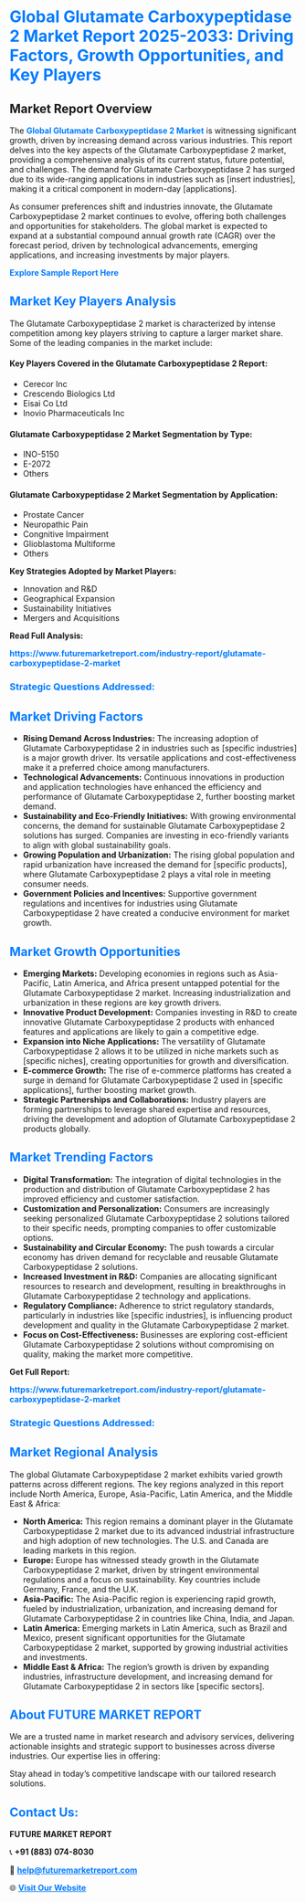 <h1 style="color: #007BFF;">Global Glutamate Carboxypeptidase 2 Market Report 2025-2033: Driving Factors, Growth Opportunities, and Key Players</h1>

<section id="overview">
<h2>Market Report Overview</h2>
<p>The <a href="https://www.futuremarketreport.com/industry-report/glutamate-carboxypeptidase-2-market" style="color: #007BFF; text-decoration: none;"><strong>Global Glutamate Carboxypeptidase 2 Market</strong></a> is witnessing significant growth, driven by increasing demand across various industries. This report delves into the key aspects of the Glutamate Carboxypeptidase 2 market, providing a comprehensive analysis of its current status, future potential, and challenges. The demand for Glutamate Carboxypeptidase 2 has surged due to its wide-ranging applications in industries such as [insert industries], making it a critical component in modern-day [applications].</p>
<p>As consumer preferences shift and industries innovate, the Glutamate Carboxypeptidase 2 market continues to evolve, offering both challenges and opportunities for stakeholders. The global market is expected to expand at a substantial compound annual growth rate (CAGR) over the forecast period, driven by technological advancements, emerging applications, and increasing investments by major players.</p>
</section>

<section id="overview">
<p><a href="https://www.futuremarketreport.com/request-sample/reportId=52673" style="color: #007BFF; text-decoration: none;"><strong>Explore Sample Report Here</strong></a></p>
</section>

<section id="key-players">
<h2 style="color: #007BFF;">Market Key Players Analysis</h2>
<p>The Glutamate Carboxypeptidase 2 market is characterized by intense competition among key players striving to capture a larger market share. Some of the leading companies in the market include:</p>
<h4>Key Players Covered in the Glutamate Carboxypeptidase 2 Report:</h4>
<ul><li>Cerecor Inc</li><li>Crescendo Biologics Ltd</li><li>Eisai Co Ltd</li><li>Inovio Pharmaceuticals Inc</li></ul>
<h4>Glutamate Carboxypeptidase 2 Market Segmentation by Type:</h4>
<ul><li>INO-5150</li><li>E-2072</li><li>Others</li></ul>

<h4>Glutamate Carboxypeptidase 2 Market Segmentation by Application:</h4>
<ul><li>Prostate Cancer</li><li>Neuropathic Pain</li><li>Congnitive Impairment</li><li>Glioblastoma Multiforme</li><li>Others</li></ul>
<p><strong>Key Strategies Adopted by Market Players:</strong></p>
<ul>
<li>Innovation and R&D</li>
<li>Geographical Expansion</li>
<li>Sustainability Initiatives</li>
<li>Mergers and Acquisitions</li>
</ul>
</section>

<section>
<p><strong>Read Full Analysis: </strong></p><a href="https://www.futuremarketreport.com/industry-report/glutamate-carboxypeptidase-2-market" style="color: #007BFF; text-decoration: none;"><strong>https://www.futuremarketreport.com/industry-report/glutamate-carboxypeptidase-2-market</strong></a>
<h3 style="color: #007BFF;">Strategic Questions Addressed:</h3>
</section>

<section id="driving-factors">
<h2 style="color: #007BFF;">Market Driving Factors</h2>
<ul>
<li><strong>Rising Demand Across Industries:</strong> The increasing adoption of Glutamate Carboxypeptidase 2 in industries such as [specific industries] is a major growth driver. Its versatile applications and cost-effectiveness make it a preferred choice among manufacturers.</li>
<li><strong>Technological Advancements:</strong> Continuous innovations in production and application technologies have enhanced the efficiency and performance of Glutamate Carboxypeptidase 2, further boosting market demand.</li>
<li><strong>Sustainability and Eco-Friendly Initiatives:</strong> With growing environmental concerns, the demand for sustainable Glutamate Carboxypeptidase 2 solutions has surged. Companies are investing in eco-friendly variants to align with global sustainability goals.</li>
<li><strong>Growing Population and Urbanization:</strong> The rising global population and rapid urbanization have increased the demand for [specific products], where Glutamate Carboxypeptidase 2 plays a vital role in meeting consumer needs.</li>
<li><strong>Government Policies and Incentives:</strong> Supportive government regulations and incentives for industries using Glutamate Carboxypeptidase 2 have created a conducive environment for market growth.</li>
</ul>
</section>

<section id="growth-opportunities">
<h2 style="color: #007BFF;">Market Growth Opportunities</h2>
<ul>
<li><strong>Emerging Markets:</strong> Developing economies in regions such as Asia-Pacific, Latin America, and Africa present untapped potential for the Glutamate Carboxypeptidase 2 market. Increasing industrialization and urbanization in these regions are key growth drivers.</li>
<li><strong>Innovative Product Development:</strong> Companies investing in R&D to create innovative Glutamate Carboxypeptidase 2 products with enhanced features and applications are likely to gain a competitive edge.</li>
<li><strong>Expansion into Niche Applications:</strong> The versatility of Glutamate Carboxypeptidase 2 allows it to be utilized in niche markets such as [specific niches], creating opportunities for growth and diversification.</li>
<li><strong>E-commerce Growth:</strong> The rise of e-commerce platforms has created a surge in demand for Glutamate Carboxypeptidase 2 used in [specific applications], further boosting market growth.</li>
<li><strong>Strategic Partnerships and Collaborations:</strong> Industry players are forming partnerships to leverage shared expertise and resources, driving the development and adoption of Glutamate Carboxypeptidase 2 products globally.</li>
</ul>
</section>

<section id="trending-factors">
<h2 style="color: #007BFF;">Market Trending Factors</h2>
<ul>
<li><strong>Digital Transformation:</strong> The integration of digital technologies in the production and distribution of Glutamate Carboxypeptidase 2 has improved efficiency and customer satisfaction.</li>
<li><strong>Customization and Personalization:</strong> Consumers are increasingly seeking personalized Glutamate Carboxypeptidase 2 solutions tailored to their specific needs, prompting companies to offer customizable options.</li>
<li><strong>Sustainability and Circular Economy:</strong> The push towards a circular economy has driven demand for recyclable and reusable Glutamate Carboxypeptidase 2 solutions.</li>
<li><strong>Increased Investment in R&D:</strong> Companies are allocating significant resources to research and development, resulting in breakthroughs in Glutamate Carboxypeptidase 2 technology and applications.</li>
<li><strong>Regulatory Compliance:</strong> Adherence to strict regulatory standards, particularly in industries like [specific industries], is influencing product development and quality in the Glutamate Carboxypeptidase 2 market.</li>
<li><strong>Focus on Cost-Effectiveness:</strong> Businesses are exploring cost-efficient Glutamate Carboxypeptidase 2 solutions without compromising on quality, making the market more competitive.</li>
</ul>
</section>

<section>
<p><strong>Get Full Report: </strong></p><a href="https://www.futuremarketreport.com/industry-report/glutamate-carboxypeptidase-2-market" style="color: #007BFF; text-decoration: none;"><strong>https://www.futuremarketreport.com/industry-report/glutamate-carboxypeptidase-2-market</strong></a>
<h3 style="color: #007BFF;">Strategic Questions Addressed:</h3>
</section>


<section id="regional-analysis">
<h2 style="color: #007BFF;">Market Regional Analysis</h2>
<p>The global Glutamate Carboxypeptidase 2 market exhibits varied growth patterns across different regions. The key regions analyzed in this report include North America, Europe, Asia-Pacific, Latin America, and the Middle East & Africa:</p>
<ul>
<li><strong>North America:</strong> This region remains a dominant player in the Glutamate Carboxypeptidase 2 market due to its advanced industrial infrastructure and high adoption of new technologies. The U.S. and Canada are leading markets in this region.</li>
<li><strong>Europe:</strong> Europe has witnessed steady growth in the Glutamate Carboxypeptidase 2 market, driven by stringent environmental regulations and a focus on sustainability. Key countries include Germany, France, and the U.K.</li>
<li><strong>Asia-Pacific:</strong> The Asia-Pacific region is experiencing rapid growth, fueled by industrialization, urbanization, and increasing demand for Glutamate Carboxypeptidase 2 in countries like China, India, and Japan.</li>
<li><strong>Latin America:</strong> Emerging markets in Latin America, such as Brazil and Mexico, present significant opportunities for the Glutamate Carboxypeptidase 2 market, supported by growing industrial activities and investments.</li>
<li><strong>Middle East & Africa:</strong> The region’s growth is driven by expanding industries, infrastructure development, and increasing demand for Glutamate Carboxypeptidase 2 in sectors like [specific sectors].</li>
</ul>
</section>

<footer>
<h2 style="color: #007BFF;">About FUTURE MARKET REPORT</h2>
<p>We are a trusted name in market research and advisory services, delivering actionable insights and strategic support to businesses across diverse industries. Our expertise lies in offering:</p>

<p>Stay ahead in today’s competitive landscape with our tailored research solutions.</p>

<h2 style="color: #007BFF;">Contact Us:</h2>
<p><strong>FUTURE MARKET REPORT</strong></p>
<p>📞 <strong>+91 (883) 074-8030</strong></p>
<p>📧 <strong><a href="mailto:help@futuremarketreport.com" style="color: #007BFF;">help@futuremarketreport.com</a></strong></p>
<p>🌐 <strong><a href="https://www.futuremarketreport.com/" style="color: #007BFF;">Visit Our Website</a></strong></p>
</footer>